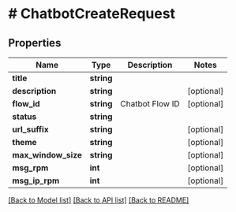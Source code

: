 # # ChatbotCreateRequest

## Properties

Name | Type | Description | Notes
------------ | ------------- | ------------- | -------------
**title** | **string** |  |
**description** | **string** |  | [optional]
**flow_id** | **string** | Chatbot Flow ID | [optional]
**status** | **string** |  |
**url_suffix** | **string** |  | [optional]
**theme** | **string** |  | [optional]
**max_window_size** | **string** |  | [optional]
**msg_rpm** | **int** |  | [optional]
**msg_ip_rpm** | **int** |  | [optional]

[[Back to Model list]](../../README.md#models) [[Back to API list]](../../README.md#endpoints) [[Back to README]](../../README.md)
